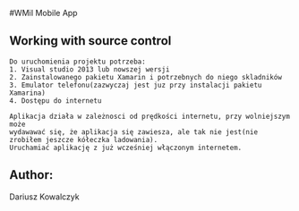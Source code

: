 #WMiI Mobile App

## Working with source control
	Do uruchomienia projektu potrzeba:
	1. Visual studio 2013 lub nowszej wersji
	2. Zainstalowanego pakietu Xamarin i potrzebnych do niego skladników
	3. Emulator telefonu(zazwyczaj jest juz przy instalacji pakietu Xamarina)
	4. Dostępu do internetu
	
	Aplikacja działa w zależnosci od prędkości internetu, przy wolniejszym może
	wydawawać się, że aplikacja się zawiesza, ale tak nie jest(nie zrobiłem jeszcze kółeczka ladowania).
	Uruchamiać aplikację z już wcześniej włączonym internetem.

## Author:
Dariusz Kowalczyk

